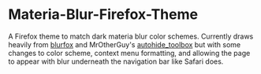 # Materia-Blur-Firefox-Theme
A Firefox theme to match dark materia blur color schemes. Currently draws heavily from [blurfox](https://github.com/manilarome/blurredfox/) and MrOtherGuy's [autohide_toolbox](https://github.com/MrOtherGuy/firefox-csshacks/blob/master/chrome/autohide_toolbox.css) but with some changes to color scheme, context menu formatting, and allowing the page to appear with blur underneath the navigation bar like Safari does.
